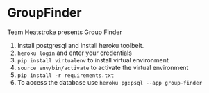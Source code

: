 # GroupFinder
Team Heatstroke presents Group Finder

1. Install postgresql and install heroku toolbelt. 
2. `heroku login` and enter your credentials
3. `pip install virtualenv` to install virtual environment
4. `source env/bin/activate` to activate the virtual environment
5. `pip install -r requirements.txt`
6. To access the database use `heroku pg:psql --app group-finder`
